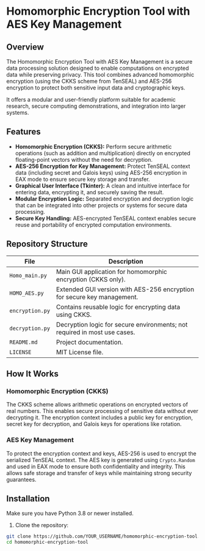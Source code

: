 # Homomorphic Encryption Tool with AES Key Management

## Overview

The Homomorphic Encryption Tool with AES Key Management is a secure data processing solution designed to enable computations on encrypted data while preserving privacy. This tool combines advanced homomorphic encryption (using the CKKS scheme from TenSEAL) and AES-256 encryption to protect both sensitive input data and cryptographic keys.

It offers a modular and user-friendly platform suitable for academic research, secure computing demonstrations, and integration into larger systems.

## Features

- **Homomorphic Encryption (CKKS):** Perform secure arithmetic operations (such as addition and multiplication) directly on encrypted floating-point vectors without the need for decryption.
- **AES-256 Encryption for Key Management:** Protect TenSEAL context data (including secret and Galois keys) using AES-256 encryption in EAX mode to ensure secure key storage and transfer.
- **Graphical User Interface (Tkinter):** A clean and intuitive interface for entering data, encrypting it, and securely saving the result.
- **Modular Encryption Logic:** Separated encryption and decryption logic that can be integrated into other projects or systems for secure data processing.
- **Secure Key Handling:** AES-encrypted TenSEAL context enables secure reuse and portability of encrypted computation environments.

## Repository Structure

| File             | Description                                                                 |
|------------------|-----------------------------------------------------------------------------|
| `Homo_main.py`   | Main GUI application for homomorphic encryption (CKKS only).                |
| `HOMO_AES.py`    | Extended GUI version with AES-256 encryption for secure key management.     |
| `encryption.py`  | Contains reusable logic for encrypting data using CKKS.                     |
| `decryption.py`  | Decryption logic for secure environments; not required in most use cases.   |
| `README.md`      | Project documentation.                                                      |
| `LICENSE`        | MIT License file.                                                           |

## How It Works

### Homomorphic Encryption (CKKS)

The CKKS scheme allows arithmetic operations on encrypted vectors of real numbers. This enables secure processing of sensitive data without ever decrypting it. The encryption context includes a public key for encryption, secret key for decryption, and Galois keys for operations like rotation.

### AES Key Management

To protect the encryption context and keys, AES-256 is used to encrypt the serialized TenSEAL context. The AES key is generated using `Crypto.Random` and used in EAX mode to ensure both confidentiality and integrity. This allows safe storage and transfer of keys while maintaining strong security guarantees.

## Installation

Make sure you have Python 3.8 or newer installed.

1. Clone the repository:
```bash
git clone https://github.com/YOUR_USERNAME/homomorphic-encryption-tool.git
cd homomorphic-encryption-tool
